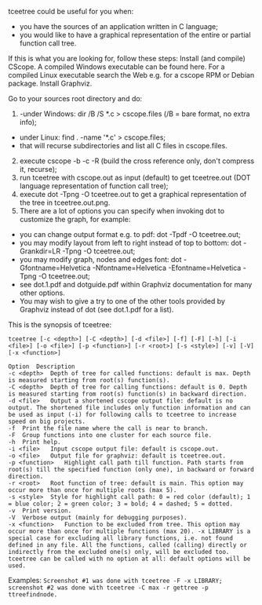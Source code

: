 tceetree could be useful for you when:
- you have the sources of an application written in C language;
- you would like to have a graphical representation of the entire or partial function call tree.


If this is what you are looking for, follow these steps:
Install (and compile) CScope. A compiled Windows executable can be found here. For a compiled Linux executable search the Web e.g. for a cscope RPM or Debian package.
Install Graphviz.


Go to your sources root directory and do:
1. -under Windows: dir /B /S *.c > cscope.files (/B = bare format, no extra info);
- under Linux: find . -name '*.c' > cscope.files;
- that will recurse subdirectories and list all C files in cscope.files.
2. execute cscope -b -c -R (build the cross reference only, don't compress it, recurse);
3. run tceetree with cscope.out as input (default) to get tceetree.out (DOT language representation of function call tree);
4. execute dot -Tpng -O tceetree.out to get a graphical representation of the tree in tceetree.out.png.
5. There are a lot of options you can specify when invoking dot to customize the graph, for example:
- you can change output format e.g. to pdf: dot -Tpdf -O tceetree.out;
- you may modify layout from left to right instead of top to bottom: dot -Grankdir=LR -Tpng -O tceetree.out;
- you may modify graph, nodes and edges font: dot -Gfontname=Helvetica -Nfontname=Helvetica -Efontname=Helvetica -Tpng -O tceetree.out;
- see dot.1.pdf and dotguide.pdf within Graphviz documentation for many other options.
- You may wish to give a try to one of the other tools provided by Graphviz instead of dot (see dot.1.pdf for a list).


This is the synopsis of tceetree:

```tceetree [-c <depth>] [-C <depth>] [-d <file>] [-f] [-F] [-h] [-i <file>] [-o <file>] [-p <function>] [-r <root>] [-s <style>] [-v] [-V] [-x <function>]```

```
Option	Description
-c <depth>	Depth of tree for called functions: default is max. Depth is measured starting from root(s) function(s).
-C <depth>	Depth of tree for calling functions: default is 0. Depth is measured starting from root(s) function(s) in backward direction.
-d <file>	Output a shortened cscope output file: default is no output. The shortened file includes only function information and can be used as input (-i) for following calls to tceetree to increase speed on big projects.
-f	Print the file name where the call is near to branch.
-F	Group functions into one cluster for each source file.
-h	Print help.
-i <file>	Input cscope output file: default is cscope.out.
-o <file>	Output file for graphviz: default is tceetree.out.
-p <function>	Highlight call path till function. Path starts from root(s) till the specified function (only one), in backward or forward direction.
-r <root>	Root function of tree: default is main. This option may occur more than once for multiple roots (max 5).
-s <style>	Style for highlight call path: 0 = red color (default); 1 = blue color; 2 = green color; 3 = bold; 4 = dashed; 5 = dotted.
-v	Print version.
-V	Verbose output (mainly for debugging purposes).
-x <function>	Function to be excluded from tree. This option may occur more than once for multiple functions (max 20). -x LIBRARY is a special case for excluding all library functions, i.e. not found defined in any file. All the functions, called (calling) directly or indirectly from the excluded one(s) only, will be excluded too.
tceetree can be called with no option at all: default options will be used.
```

Examples:
```Screenshot #1 was done with tceetree -F -x LIBRARY;```
```screenshot #2 was done with tceetree -C max -r gettree -p ttreefindnode.```

